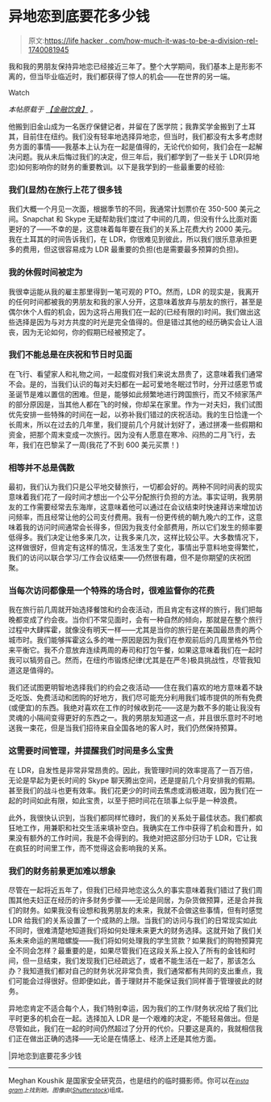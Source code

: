 # 异地恋到底要花多少钱

> 原文:[https://life hacker . com/how-much-it-was-to-be-a-division-rel-1740081945](https://lifehacker.com/how-much-it-actually-costs-to-be-in-a-long-distance-rel-1740081945)

我和我的男朋友保持异地恋已经接近三年了。整个大学期间，我们基本上是形影不离的，但当毕业临近时，我们都获得了惊人的机会——在世界的另一端。

Watch

*本帖原载于* [*【金融饮食】*](http://thefinancialdiet.com/how-much-it-actually-costs-to-be-in-a-long-distance-relationship/) *。*

他搬到旧金山成为一名医疗保健记者，并留在了医学院；我靠奖学金搬到了土耳其，目前住在纽约。我们没有轻率地选择异地恋，但当时，我们都没有太多考虑财务方面的事情——我基本上认为在一起是值得的，无论代价如何，我们会在一起解决问题。我从未后悔过我们的决定，但三年后，我们都学到了一些关于 LDR(异地恋)如何影响你的财务的重要教训。以下是我学到的一些最重要的经验:

### 我们(显然)在旅行上花了很多钱

我们大概一个月见一次面，根据季节的不同，我通常计划票价在 350-500 美元之间。Snapchat 和 Skype 无疑帮助我们度过了中间的几周，但没有什么比面对面更好的了——不幸的是，这意味着每年要在我们的关系上花费大约 2000 美元。我在土耳其的时间告诉我们，在 LDR，你很难见到彼此，所以我们很乐意承担更多的费用，但这很容易成为 LDR 最重要的负担(也是需要最多预算的负担)。

### **我的休假时间被定为**

我很幸运能从我的雇主那里得到一笔可观的 PTO。然而，LDR 的现实是，我离开的任何时间都被我的男朋友和我的家人分开，这意味着放弃与朋友的旅行，甚至是偶尔休个人假的机会，因为这将占用我们在一起的(已经有限的)时间。我们做出这些选择是因为与对方共度的时光是完全值得的。但是错过其他的经历确实会让人沮丧，因为无论如何，你的假期已经被预定了。

### 我们不能总是在庆祝和节日时见面

在飞行、看望家人和礼物之间，一起度假对我们来说太昂贵了，这意味着我们通常不会。是的，当我们认识的每对夫妇都在一起可爱地冬眠过节时，分开过感恩节或圣诞节是难以置信的困难。但是，能够如此频繁地进行跨国旅行，而又不倾家荡产的部分原因是，当其他人都在飞的时候，你却呆在家里。作为一对夫妇，我们试图优先安排一些特殊的时间在一起，以弥补我们错过的庆祝活动。我的生日恰逢一个长周末，所以在过去的几年里，我们提前几个月就计划好了，通过拼凑一些假期和资金，把那个周末变成一次旅行。因为没有人愿意在寒冷、闷热的二月飞行，去年，我们在巴黎呆了一周(我花了不到 600 美元买票！)

### **相等并不总是偶数**

最初，我们认为我们只是公平地交替旅行，一切都会好的。两种不同时间表的现实意味着我们花了一段时间才想出一个公平分配旅行负担的方法。事实证明，我男朋友的工作需要经常去东海岸，这意味着他可以通过在会议结束时快速拜访来增加访问频率，而且经常让他的公司支付费用。我有一份更传统的朝九晚六的工作，这意味着我的访问时间通常会长得多，但因为我支付全部费用，所以它们发生的频率要低得多。我们决定让他多来几次，让我多来几次，这样比较公平。大多数情况下，这样做很好，但肯定有这样的情况，生活发生了变化，事情出乎意料地变得繁忙，我们的访问以联合学习/工作会议结束——仍然很有趣，但不是你期望的庆祝团聚。

### 当每次访问都像是一个特殊的场合时，很难监督你的花费

我在旅行前几周就开始选择餐馆和约会夜活动，而且肯定有这样的旅行，我们把每晚都变成了约会夜。当你们不常见面时，会有一种自然的倾向，那就是在整个旅行过程中大肆挥霍，就像没有明天一样——尤其是当你的旅行是在美国最昂贵的两个城市时。我们能够挥霍这么多的唯一原因是因为我们在参观前后的几周里格外节俭来平衡它。我不介意放弃连续两周的寿司和打包午餐，如果这意味着我们在一起时我可以犒劳自己。然而，在纽约市锻炼纪律(尤其是在严冬)极具挑战性，尽管我知道这是值得的。

我们还试图更明智地选择我们的约会之夜活动——住在我们喜欢的地方意味着不缺乏吃饭、免费活动和团购的好地方，我们尽可能充分利用我们城市提供的所有免费(或便宜)的东西。我绝对喜欢在工作的时候收到花——这是为数不多的能让我没有灵魂的小隔间变得更好的东西之一。我的男朋友知道这一点，并且很乐意时不时地送我一束花，但是当我们招待来自全国各地的客人时，我们仍然保持预算。

### 这需要时间管理，并提醒我们时间是多么宝贵

在 LDR，自发性是非常非常昂贵的。因此，我管理时间的效率提高了一百万倍，无论是早起为更长时间的 Skype 聊天腾出空间，还是提前几个月安排我的假期。甚至我们的战斗也更有效率。我们花更少的时间去焦虑或消极进取，因为我们在一起的时间如此有限，如此宝贵，以至于把时间花在琐事上似乎是一种浪费。

此外，我很快认识到，当我们都同样忙碌时，我们的关系处于最佳状态。我们都疯狂地工作，用兼职和社交生活来填补空白。我确实在工作中获得了机会和晋升，如果没有额外的工作时间，我是不会得到的。我绝对把这部分归功于 LDR，它让我在疯狂的时间里工作，而不觉得这会影响我的关系。

### **我们的财务前景更加难以想象**

尽管在一起将近五年了，但我们已经异地恋这么久的事实意味着我们错过了我们周围其他夫妇正在经历的许多财务步骤——无论是同居，为杂货做预算，还是合并我们的财务。如果我没有设想和我男朋友的未来，我就不会做这些事情，但有时感觉 LDR 给我们的关系设置了一个成熟的上限。当我们的访问与我们的日常现实如此不同时，很难清楚地知道我们将如何处理未来更大的财务选择。这就开始了我们关系未来命运的黑暗螺旋——我们将如何处理我的学生贷款？如果我们的购物预算完全不同会怎样？最重要的是，如果尽管我们在这段关系上投入了所有的金钱和时间，但一旦结束，我们发现我们已经疏远了，或者不能生活在一起了，那该怎么办？我知道我们都对自己的财务状况非常负责，我们通常都有共同的支出重点，我们可能会过得很好。但即便如此，善于理财并不能保证我们同样善于管理彼此的财务。

异地恋肯定不适合每个人，我们特别幸运，因为我们的工作/财务状况给了我们比平时更多的机会在一起。选择加入 LDR 是一个艰难的决定，不能轻易做出。但是尽管如此，我们在一起的时间仍然超过了分开的代价。只要这是真的，我就相信我们正在做出正确的选择——无论是在情感上、经济上还是其他方面。

|异地恋到底要花多少钱

* * *

Meghan Koushik 是国家安全研究员，也是纽约的临时摄影师。你可以在[<small>*insta gram*</small>](https://instagram.com/megk212/)<small>*上找到她。图像由*</small>[<small></small>](http://www.shutterstock.com/pic-191618717/stock-vector-online-dating.html?src=d2_W9rImzpdG8cwPMwlnDw-1-21)*<small>*(*</small>[<small>*Shutterstock*</small>](http://shutterstock.com)<small>*)组成。*</small>*